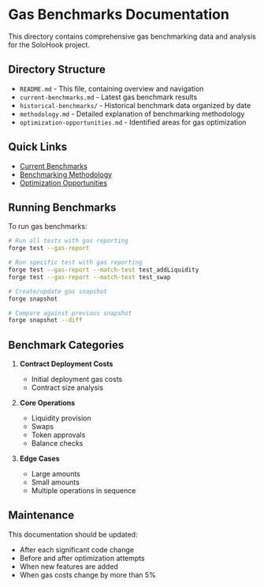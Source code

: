 # Gas Benchmarks Documentation

This directory contains comprehensive gas benchmarking data and analysis for the SoloHook project.

## Directory Structure

- `README.md` - This file, containing overview and navigation
- `current-benchmarks.md` - Latest gas benchmark results
- `historical-benchmarks/` - Historical benchmark data organized by date
- `methodology.md` - Detailed explanation of benchmarking methodology
- `optimization-opportunities.md` - Identified areas for gas optimization

## Quick Links

- [Current Benchmarks](./current-benchmarks.md)
- [Benchmarking Methodology](./methodology.md)
- [Optimization Opportunities](./optimization-opportunities.md)

## Running Benchmarks

To run gas benchmarks:

```bash
# Run all tests with gas reporting
forge test --gas-report

# Run specific test with gas reporting
forge test --gas-report --match-test test_addLiquidity
forge test --gas-report --match-test test_swap

# Create/update gas snapshot
forge snapshot

# Compare against previous snapshot
forge snapshot --diff
```

## Benchmark Categories

1. **Contract Deployment Costs**
   - Initial deployment gas costs
   - Contract size analysis

2. **Core Operations**
   - Liquidity provision
   - Swaps
   - Token approvals
   - Balance checks

3. **Edge Cases**
   - Large amounts
   - Small amounts
   - Multiple operations in sequence

## Maintenance

This documentation should be updated:
- After each significant code change
- Before and after optimization attempts
- When new features are added
- When gas costs change by more than 5% 